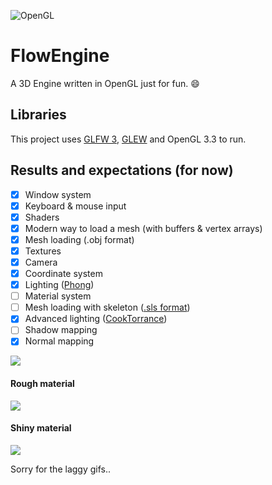 ![OpenGL](https://upload.wikimedia.org/wikipedia/commons/thumb/e/e9/Opengl-logo.svg/2000px-Opengl-logo.svg.png)

# FlowEngine

A 3D Engine written in OpenGL just for fun. :smile:

## Libraries

This project uses [GLFW 3](http://www.glfw.org/index.html), [GLEW](http://glew.sourceforge.net/) and OpenGL 3.3 to run.

## Results and expectations (for now)
 
  - [x] Window system
  - [x] Keyboard & mouse input
  - [x] Shaders
  - [x] Modern way to load a mesh (with buffers & vertex arrays)
  - [x] Mesh loading (.obj format)
  - [x] Textures
  - [x] Camera
  - [x] Coordinate system
  - [x] Lighting ([Phong](https://en.wikipedia.org/wiki/Phong_shading))
  - [ ] Material system
  - [ ] Mesh loading with skeleton ([.sls format](https://github.com/massile/sls-blender-exporter))
  - [x] Advanced lighting ([CookTorrance](http://www.codinglabs.net/article_physically_based_rendering_cook_torrance.aspx))
  - [ ] Shadow mapping
  - [x] Normal mapping

![](http://image.noelshack.com/fichiers/2016/43/1477570575-capture-du-2016-10-27-14-15-50.png)

#### Rough material
 
 ![](http://i.giphy.com/3o7TKPeFE27xeKs57W.gif)
 
#### Shiny material
 
 ![](http://i.giphy.com/3o7TKOyWwHPgEAB7q0.gif)

Sorry for the laggy gifs..
